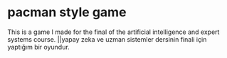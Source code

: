 # pacman style game
 This is a game I made for the final of the artificial intelligence and expert systems course. ||yapay zeka ve uzman sistemler dersinin finali için yaptığım bir oyundur.
